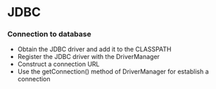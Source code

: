 # JDBC
### Connection to database
   * Obtain the JDBC driver and add it to the CLASSPATH
   * Register the JDBC driver with the DriverManager
   * Construct a connection URL
   * Use the getConnection() method of DriverManager for establish a connection